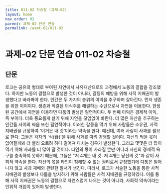 ```yaml
---
title: 011-02 차승철 (과제-02)
layout: home
nav_order: 02
parent: 과제-02 단문 연습
permalink: /asmt-02/011-02
---
```


# 과제-02 단문 연습 011-02 차승철 

## 단문

로크는 공유의 형태로 부여된 자연에서 사유재산으로의 과정에서 노동의 결합을 강조했다. 하지만 노동의 결합으로 발생한 것이 아니라, 갈등의 예방을 위해 사적 지배권이 발생했다고 바라봐야 한다. 인간은 두 가지의 층위의 이익을 추구하며 살아간다. 먼저 생존을 위한 이이이다. 생존과 직결된 의식주를 해결하는 수단으로서 자연을 이용한다. 한정된 공간에서 자연을 이용하면 다툼의 발생은 필연적이다. 두 번째 이익은 경제적 이익, 즉 부이다. 더욱 풍요롭게 살기 위해 자연을 끊임없이 바란다. 더 많은 자산을 추구하는 인간들 사이의 싸움 또한 필연적이다. 이러한 갈등을 막기 위해 사람들은 소유권, 사적 지배권을 규정하여 '이거은 내 것'이라는 약속을 한다. 예컨대, 여러 사람이 사과를 필요로 한다. 그들은 각자의 '식(食)'을 위해 사과를 따려 경쟁할 것이다. 자신의 먹을 몫이 없어질까봐 더 빨리 오르려 하다 떨어져 다치는 경우가 발생한다. 그리고 몇몇은 더 많이 먹기 위해 사과를 더 많이 딸 것이다. 타인의 몫이 사라질 뿐만 아니라 자신의 경제적 욕구를 충족하지 못하기 때문에, 그들은 "저 4개는 내 것. 저 4개는 당신의 것"과 같이 사회적 약속을 한다. 자신의 몫을 타인이 침해할 수 없는 권리로서 규정했기에 다툼은 일어나지 않고 사과 재배와 관련한 질서가 생긴다. 따라서, 로크가 서술한 노동을 통한 사적 지배권의 발생보다 다툼을 방지하기 위해 사람들은 사적 지배권을 규정하였다. 이를 통해 사적 지배권은 노동의 결합으로 자연스럽게 나오는 것이 아니라, 사회적 약속이라는 인위적 개입이 있어야 발생한다.
